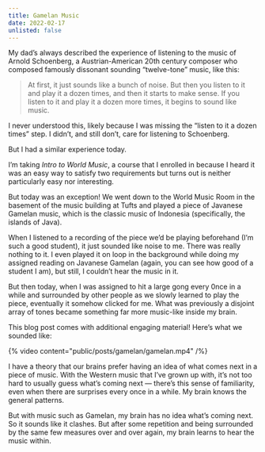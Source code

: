 ```yaml
---
title: Gamelan Music
date: 2022-02-17
unlisted: false
---
```


My dad’s always described the experience of listening to the music of Arnold Schoenberg, a Austrian-American 20th century composer who composed famously dissonant sounding “twelve-tone” music, like this:

> At first, it just sounds like a bunch of noise. But then you listen to it and play it a dozen times, and then it starts to make sense. If you listen to it and play it a dozen more times, it begins to sound like music.

I never understood this, likely because I was missing the “listen to it a dozen times” step. I didn’t, and still don’t, care for listening to Schoenberg.

But I had a similar experience today.

I’m taking _Intro to World Music_, a course that I enrolled in because I heard it was an easy way to satisfy two requirements but turns out is neither particularly easy nor interesting.

But today was an exception! We went down to the World Music Room in the basement of the music building at Tufts and played a piece of Javanese Gamelan music, which is the classic music of Indonesia (specifically, the islands of Java).

When I listened to a recording of the piece we’d be playing beforehand (I’m such a good student), it just sounded like noise to me. There was really nothing to it. I even played it on loop in the background while doing my assigned reading on Javanese Gamelan (again, you can see how good of a student I am), but still, I couldn’t hear the music in it.

But then today, when I was assigned to hit a large gong every 0nce in a while and surrounded by other people as we slowly learned to play the piece, eventually it somehow clicked for me. What was previously a disjoint array of tones became something far more music-like inside my brain.

This blog post comes with additional engaging material! Here’s what we sounded like:

{% video content="public/posts/gamelan/gamelan.mp4" /%}

I have a theory that our brains prefer having an idea of what comes next in a piece of music. With the Western music that I’ve grown up with, it’s not too hard to usually guess what’s coming next — there’s this sense of familiarity, even when there are surprises every once in a while. My brain knows the general patterns.

But with music such as Gamelan, my brain has no idea what’s coming next. So it sounds like it clashes. But after some repetition and being surrounded by the same few measures over and over again, my brain learns to hear the music within.
